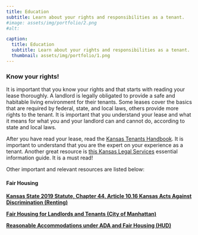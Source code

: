 ```yaml
---
title: Education
subtitle: Learn about your rights and responsibilities as a tenant. 
#image: assets/img/portfolio/2.png
#alt: 

caption:
  title: Education
  subtitle: Learn about your rights and responsibilities as a tenant. 
  thumbnail: assets/img/portfolio/1.png
---
```


### Know your rights!

It is important that you know your rights and that starts with reading your lease thoroughly. A landlord is legally obligated to provide a safe and habitable living environment for their tenants. Some leases cover the basics that are required by federal, state, and local laws, others provide more rights to the tenant. It is important that you understand your lease and what it means for what you and your landlord can and cannot do, according to state and local laws.

After you have read your lease, read the <a href="https://www.kansaslegalservices.org/files/THB.pdf" target="_blank">Kansas Tenants Handbook</a>. It is important to understand that you are the expert on your experience as a tenant. Another great resource is <a href="https://www.kansaslegalservices.org/node/1934/tenant-issues-and-rights-kansas-renters" target="_blank">this Kansas Legal Services</a> essential information guide. It is a must read!

Other important and relevant resources are listed below:

#### Fair Housing

**<a href="https://www.kslegislature.gov/li_2020/b2019_20/statute/044_000_0000_chapter/044_010_0000_article/044_010_0016_section/044_010_0016_k/" target="_blank">Kansas State 2019 Statute, Chapter 44, Article 10.16 Kansas Acts Against Discrimination (Renting)</a>**

**<a href="https://www.flinthillsdiscovery.org/1757/Fair-Housing-for-Landlords-Tenants" target="_blank">Fair Housing for Landlords and Tenants (City of Manhattan)</a>**

**<a href="https://www.hudexchange.info/homelessness-assistance/coc-esg-virtual-binders/coc-esg-additional-requirements/fair-housing-and-equal-access/reasonable-accommodations/" target="_blank">Reasonable Accommodations under ADA and Fair Housing (HUD)</a>**



